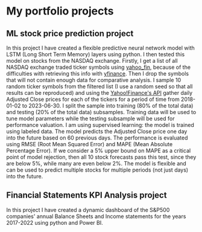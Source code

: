 # My portfolio projects
## ML stock price prediction project
In this project I have created a flexible predictive neural network model with LSTM (Long Short Term Memory) layers using python. I then tested this model on stocks from the NASDAQ exchange.
Firstly, I get a list of all NASDAQ exchange traded ticker symbols using [yahoo_fin](https://github.com/atreadw1492/yahoo_fin), because of the difficulties with retrieving this info with [yfinance](https://github.com/ranaroussi/yfinance). Then I drop the symbols that will not contain enough data for comparative analysis. I sample 10 random ticker symbols from the filtered list (I use a random seed so that all results can be reproduced) and using the [Yahoo!Finance's API](https://github.com/ranaroussi/yfinance) gather daily Adjusted Close prices for each of the tickers for a period of time from 2018-01-02 to 2023-06-30. I split the sample into training (80% of the total data) and testing (20% of the total data) subsamples. Training data will be used to tune model parameters while the testing subsample will be used for performance valuation. I am using supervised learning: the model is trained using labeled data. The model predicts the Adjusted Close price one day into the future based on 60 previous days. The performance is evaluated using RMSE (Root Mean Squared Error) and MAPE (Mean Absolute Percentage Error). If we consider a 5% upper bound on MAPE as a critical point of model rejection, then all 10 stock forecasts pass this test, since they are below 5%, while many are even below 2%.
The model is flexible and can be used to predict multiple stocks for multiple periods (not just days) into the future.
## Financial Statements KPI Analysis project
In this project I have created a dynamic dashboard of the S&P500 companies' annual Balance Sheets and Income statements for the years 2017-2022 using python and Power BI.
